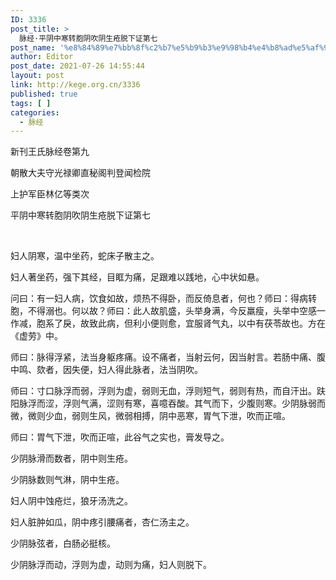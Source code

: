```yaml
---
ID: 3336
post_title: >
  脉经·平阴中寒转胞阴吹阴生疮脱下证第七
post_name: '%e8%84%89%e7%bb%8f%c2%b7%e5%b9%b3%e9%98%b4%e4%b8%ad%e5%af%92%e8%bd%ac%e8%83%9e%e9%98%b4%e5%90%b9%e9%98%b4%e7%94%9f%e7%96%ae%e8%84%b1%e4%b8%8b%e8%af%81%e7%ac%ac%e4%b8%83'
author: Editor
post_date: 2021-07-26 14:55:44
layout: post
link: http://kege.org.cn/3336
published: true
tags: [ ]
categories:
  - 脉经
---
```

新刊王氏脉经卷第九

朝散大夫守光禄卿直秘阁判登闻检院

上护军臣林亿等类次

平阴中寒转胞阴吹阴生疮脱下证第七

&nbsp;
<p class="content">妇人阴寒，温中坐药，蛇床子散主之。</p>
<p class="content">妇人著坐药，强下其经，目眶为痛，足跟难以践地，心中状如悬。</p>
<p class="content">问曰：有一妇人病，饮食如故，烦热不得卧，而反倚息者，何也？师曰：得病转胞，不得溺也。何以故？师曰：此人故肌盛，头举身满，今反羸瘦，头举中空感<span class="emphasis_small">一作减，</span>胞系了戾，故致此病，但利小便则愈，宜服肾气丸，以中有茯苓故也。方在《虚劳》中。</p>
<p class="content">师曰：脉得浮紧，法当身躯疼痛。设不痛者，当射云何，因当射言。若肠中痛、腹中鸣、欬者，因失便，妇人得此脉者，法当阴吹。</p>
<p class="content">师曰：寸口脉浮而弱，浮则为虚，弱则无血，浮则短气，弱则有热，而自汗出。趺阳脉浮而涩，浮则气满，涩则有寒，喜噫吞酸。其气而下，少腹则寒。少阴脉弱而微，微则少血，弱则生风，微弱相搏，阴中恶寒，胃气下泄，吹而正喧。</p>
<p class="content">师曰：胃气下泄，吹而正喧，此谷气之实也，膏发导之。</p>
<p class="content">少阴脉滑而数者，阴中则生疮。</p>
<p class="content">少阴脉数则气淋，阴中生疮。</p>
<p class="content">妇人阴中蚀疮烂，狼牙汤洗之。</p>
<p class="content">妇人脏肿如瓜，阴中疼引腰痛者，杏仁汤主之。</p>
<p class="content">少阴脉弦者，白肠必挺核。</p>
<p class="content">少阴脉浮而动，浮则为虚，动则为痛，妇人则脱下。</p>